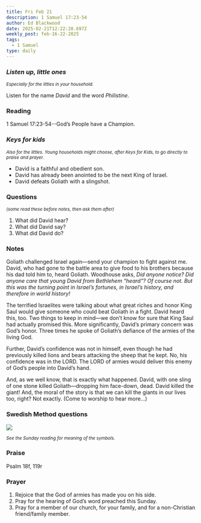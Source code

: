 ```yaml
---
title: Fri Feb 21
description: 1 Samuel 17:23-54
author: Ed Blackwood
date: 2025-02-21T12:22:28.697Z
weekly_post: feb-16-22-2025
tags:
  - 1 Samuel
type: daily
---
```

### *Listen up, little ones*

<div><small><i>Especially for the littles in your household.</i></small></div>

Listen for the name *David* and the word *Philistine*.

### Reading

1 Samuel 17:23-54--God’s People have a Champion.

### *Keys for kids*

<div><small><i>Also for the littles. Young households might choose, after Keys for Kids, to go directly to praise and prayer.</i></small></div>

* David is a faithful and obedient son.
* David has already been anointed to be the next King of Israel.
* David defeats Goliath with a slingshot.

### Questions

<div><small><i>(some read these before notes, then ask them after)</i></small></div>

1. What did David hear?
2. What did David say?
3. What did David do?

### Notes

Goliath challenged Israel again—send your champion to fight against me. David, who had gone to the battle area to give food to his brothers because his dad told him to, heard Goliath. Woodhouse asks, *Did anyone notice? Did anyone care that young David from Bethlehem “heard”? Of course not. But this was the turning point in Israel’s fortunes, in Israel’s history, and therefore in world history!*

The terrified Israelites were talking about what great riches and honor King Saul would give someone who could beat Goliath in a fight. David heard this, too. Two things to keep in mind—we don’t know for sure that King Saul had actually promised this. More significantly, David’s primary concern was God’s honor. Three times he spoke of Goliath’s defiance of the armies of the living God. 

Further, David’s confidence was not in himself, even though he had previously killed lions and bears attacking the sheep that he kept. No, his confidence was in the LORD. The LORD of armies would deliver this enemy of God’s people into David’s hand.

And, as we well know, that is exactly what happened. David, with one sling of one stone killed Goliath—dropping him face-down, dead. David killed the giant! And, the moral of the story is that we can kill the giants in our lives too, right? Not exactly. (Come to worship to hear more…)

### Swedish Method questions

![](/static/img/family_worship_study_ed-swedish_questions.png)

<div><small><i>See the Sunday reading for meaning of the symbols.</i></small></div>

### Praise

P﻿salm 18f, 119r

### Prayer

1. Rejoice that the God of armies has made you on his side.
2. Pray for the hearing of God’s word preached this Sunday.
3. Pray for a member of our church, for your family, and for a non-Christian friend/family member.
